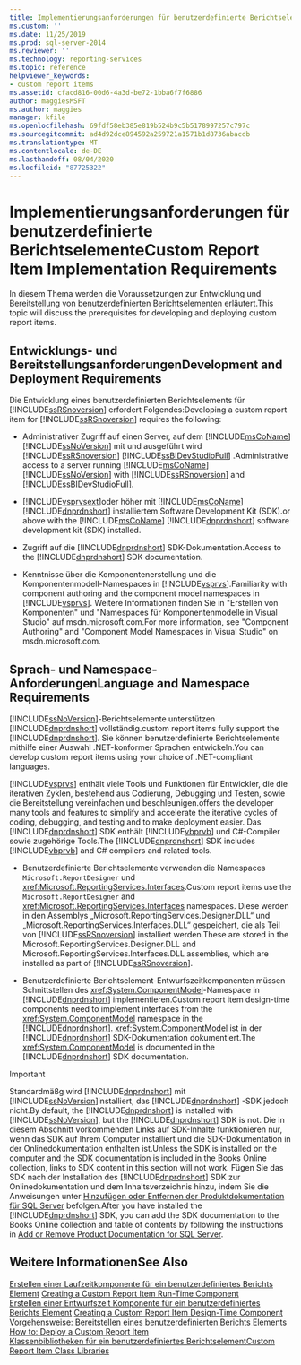 ```yaml
---
title: Implementierungsanforderungen für benutzerdefinierte Berichtselemente | Microsoft-Dokumentation
ms.custom: ''
ms.date: 11/25/2019
ms.prod: sql-server-2014
ms.reviewer: ''
ms.technology: reporting-services
ms.topic: reference
helpviewer_keywords:
- custom report items
ms.assetid: cfacd816-00d6-4a3d-be72-1bba6f7f6886
author: maggiesMSFT
ms.author: maggies
manager: kfile
ms.openlocfilehash: 69fdf58eb385e819b524b9c5b5178997257c797c
ms.sourcegitcommit: ad4d92dce894592a259721a1571b1d8736abacdb
ms.translationtype: MT
ms.contentlocale: de-DE
ms.lasthandoff: 08/04/2020
ms.locfileid: "87725322"
---
```

# <a name="custom-report-item-implementation-requirements"></a><span data-ttu-id="ff49e-102">Implementierungsanforderungen für benutzerdefinierte Berichtselemente</span><span class="sxs-lookup"><span data-stu-id="ff49e-102">Custom Report Item Implementation Requirements</span></span>
  <span data-ttu-id="ff49e-103">In diesem Thema werden die Voraussetzungen zur Entwicklung und Bereitstellung von benutzerdefinierten Berichtselementen erläutert.</span><span class="sxs-lookup"><span data-stu-id="ff49e-103">This topic will discuss the prerequisites for developing and deploying custom report items.</span></span>  
  
## <a name="development-and-deployment-requirements"></a><span data-ttu-id="ff49e-104">Entwicklungs- und Bereitstellungsanforderungen</span><span class="sxs-lookup"><span data-stu-id="ff49e-104">Development and Deployment Requirements</span></span>  
 <span data-ttu-id="ff49e-105">Die Entwicklung eines benutzerdefinierten Berichtselements für [!INCLUDE[ssRSnoversion](../../includes/ssrsnoversion-md.md)] erfordert Folgendes:</span><span class="sxs-lookup"><span data-stu-id="ff49e-105">Developing a custom report item for [!INCLUDE[ssRSnoversion](../../includes/ssrsnoversion-md.md)] requires the following:</span></span>  
  
-   <span data-ttu-id="ff49e-106">Administrativer Zugriff auf einen Server, auf dem [!INCLUDE[msCoName](../../includes/msconame-md.md)] [!INCLUDE[ssNoVersion](../../includes/ssnoversion-md.md)] mit und ausgeführt wird [!INCLUDE[ssRSnoversion](../../includes/ssrsnoversion-md.md)] [!INCLUDE[ssBIDevStudioFull](../../includes/ssbidevstudiofull-md.md)] .</span><span class="sxs-lookup"><span data-stu-id="ff49e-106">Administrative access to a server running [!INCLUDE[msCoName](../../includes/msconame-md.md)] [!INCLUDE[ssNoVersion](../../includes/ssnoversion-md.md)] with [!INCLUDE[ssRSnoversion](../../includes/ssrsnoversion-md.md)] and [!INCLUDE[ssBIDevStudioFull](../../includes/ssbidevstudiofull-md.md)].</span></span>  
  
-   [!INCLUDE[vsprvsext](../../includes/vsprvsext-md.md)]<span data-ttu-id="ff49e-107">oder höher mit [!INCLUDE[msCoName](../../includes/msconame-md.md)] [!INCLUDE[dnprdnshort](../../includes/dnprdnshort-md.md)] installiertem Software Development Kit (SDK).</span><span class="sxs-lookup"><span data-stu-id="ff49e-107">or above with the [!INCLUDE[msCoName](../../includes/msconame-md.md)] [!INCLUDE[dnprdnshort](../../includes/dnprdnshort-md.md)] software development kit (SDK) installed.</span></span>  
  
-   <span data-ttu-id="ff49e-108">Zugriff auf die [!INCLUDE[dnprdnshort](../../includes/dnprdnshort-md.md)] SDK-Dokumentation.</span><span class="sxs-lookup"><span data-stu-id="ff49e-108">Access to the [!INCLUDE[dnprdnshort](../../includes/dnprdnshort-md.md)] SDK documentation.</span></span>  
  
-   <span data-ttu-id="ff49e-109">Kenntnisse über die Komponentenerstellung und die Komponentenmodell-Namespaces in [!INCLUDE[vsprvs](../../includes/vsprvs-md.md)].</span><span class="sxs-lookup"><span data-stu-id="ff49e-109">Familiarity with component authoring and the component model namespaces in [!INCLUDE[vsprvs](../../includes/vsprvs-md.md)].</span></span> <span data-ttu-id="ff49e-110">Weitere Informationen finden Sie in "Erstellen von Komponenten" und "Namespaces für Komponentenmodelle in Visual Studio" auf msdn.microsoft.com.</span><span class="sxs-lookup"><span data-stu-id="ff49e-110">For more information, see "Component Authoring" and "Component Model Namespaces in Visual Studio" on msdn.microsoft.com.</span></span>  
  
## <a name="language-and-namespace-requirements"></a><span data-ttu-id="ff49e-111">Sprach- und Namespace-Anforderungen</span><span class="sxs-lookup"><span data-stu-id="ff49e-111">Language and Namespace Requirements</span></span>  
 [!INCLUDE[ssNoVersion](../../includes/ssnoversion-md.md)]<span data-ttu-id="ff49e-112">-Berichtselemente unterstützen [!INCLUDE[dnprdnshort](../../includes/dnprdnshort-md.md)] vollständig.</span><span class="sxs-lookup"><span data-stu-id="ff49e-112">custom report items fully support the [!INCLUDE[dnprdnshort](../../includes/dnprdnshort-md.md)].</span></span> <span data-ttu-id="ff49e-113">Sie können benutzerdefinierte Berichtselemente mithilfe einer Auswahl .NET-konformer Sprachen entwickeln.</span><span class="sxs-lookup"><span data-stu-id="ff49e-113">You can develop custom report items using your choice of .NET-compliant languages.</span></span>  
  
 [!INCLUDE[vsprvs](../../includes/vsprvs-md.md)] <span data-ttu-id="ff49e-114">enthält viele Tools und Funktionen für Entwickler, die die iterativen Zyklen, bestehend aus Codierung, Debugging und Testen, sowie die Bereitstellung vereinfachen und beschleunigen.</span><span class="sxs-lookup"><span data-stu-id="ff49e-114">offers the developer many tools and features to simplify and accelerate the iterative cycles of coding, debugging, and testing and to make deployment easier.</span></span> <span data-ttu-id="ff49e-115">Das [!INCLUDE[dnprdnshort](../../includes/dnprdnshort-md.md)] SDK enthält [!INCLUDE[vbprvb](../../includes/vbprvb-md.md)] und C#-Compiler sowie zugehörige Tools.</span><span class="sxs-lookup"><span data-stu-id="ff49e-115">The [!INCLUDE[dnprdnshort](../../includes/dnprdnshort-md.md)] SDK includes [!INCLUDE[vbprvb](../../includes/vbprvb-md.md)] and C# compilers and related tools.</span></span>  
  
-   <span data-ttu-id="ff49e-116">Benutzerdefinierte Berichtselemente verwenden die Namespaces `Microsoft.ReportDesigner` und <xref:Microsoft.ReportingServices.Interfaces>.</span><span class="sxs-lookup"><span data-stu-id="ff49e-116">Custom report items use the `Microsoft.ReportDesigner` and <xref:Microsoft.ReportingServices.Interfaces> namespaces.</span></span> <span data-ttu-id="ff49e-117">Diese werden in den Assemblys „Microsoft.ReportingServices.Designer.DLL“ und „Microsoft.ReportingServices.Interfaces.DLL“ gespeichert, die als Teil von [!INCLUDE[ssRSnoversion](../../includes/ssrsnoversion-md.md)] installiert werden.</span><span class="sxs-lookup"><span data-stu-id="ff49e-117">These are stored in the Microsoft.ReportingServices.Designer.DLL and Microsoft.ReportingServices.Interfaces.DLL assemblies, which are installed as part of [!INCLUDE[ssRSnoversion](../../includes/ssrsnoversion-md.md)].</span></span>  
  
-   <span data-ttu-id="ff49e-118">Benutzerdefinierte Berichtselement-Entwurfszeitkomponenten müssen Schnittstellen des <xref:System.ComponentModel>-Namespace in [!INCLUDE[dnprdnshort](../../includes/dnprdnshort-md.md)] implementieren.</span><span class="sxs-lookup"><span data-stu-id="ff49e-118">Custom report item design-time components need to implement interfaces from the <xref:System.ComponentModel> namespace in the [!INCLUDE[dnprdnshort](../../includes/dnprdnshort-md.md)].</span></span> <span data-ttu-id="ff49e-119"><xref:System.ComponentModel> ist in der [!INCLUDE[dnprdnshort](../../includes/dnprdnshort-md.md)] SDK-Dokumentation dokumentiert.</span><span class="sxs-lookup"><span data-stu-id="ff49e-119">The <xref:System.ComponentModel> is documented in the [!INCLUDE[dnprdnshort](../../includes/dnprdnshort-md.md)] SDK documentation.</span></span>  
  
> [!IMPORTANT]  
>  <span data-ttu-id="ff49e-120">Standardmäßg wird [!INCLUDE[dnprdnshort](../../includes/dnprdnshort-md.md)] mit [!INCLUDE[ssNoVersion](../../includes/ssnoversion-md.md)]installiert, das [!INCLUDE[dnprdnshort](../../includes/dnprdnshort-md.md)] -SDK jedoch nicht.</span><span class="sxs-lookup"><span data-stu-id="ff49e-120">By default, the [!INCLUDE[dnprdnshort](../../includes/dnprdnshort-md.md)] is installed with [!INCLUDE[ssNoVersion](../../includes/ssnoversion-md.md)], but the [!INCLUDE[dnprdnshort](../../includes/dnprdnshort-md.md)] SDK is not.</span></span> <span data-ttu-id="ff49e-121">Die in diesem Abschnitt vorkommenden Links auf SDK-Inhalte funktionieren nur, wenn das SDK auf Ihrem Computer installiert und die SDK-Dokumentation in der Onlinedokumentation enthalten ist.</span><span class="sxs-lookup"><span data-stu-id="ff49e-121">Unless the SDK is installed on the computer and the SDK documentation is included in the Books Online collection, links to SDK content in this section will not work.</span></span> <span data-ttu-id="ff49e-122">Fügen Sie das SDK nach der Installation des [!INCLUDE[dnprdnshort](../../includes/dnprdnshort-md.md)] SDK zur Onlinedokumentation und dem Inhaltsverzeichnis hinzu, indem Sie die Anweisungen unter [Hinzufügen oder Entfernen der Produktdokumentation für SQL Server](../../index.yml) befolgen.</span><span class="sxs-lookup"><span data-stu-id="ff49e-122">After you have installed the [!INCLUDE[dnprdnshort](../../includes/dnprdnshort-md.md)] SDK, you can add the SDK documentation to the Books Online collection and table of contents by following the instructions in [Add or Remove Product Documentation for SQL Server](../../index.yml).</span></span>  
  
## <a name="see-also"></a><span data-ttu-id="ff49e-123">Weitere Informationen</span><span class="sxs-lookup"><span data-stu-id="ff49e-123">See Also</span></span>  
 <span data-ttu-id="ff49e-124">[Erstellen einer Laufzeitkomponente für ein benutzerdefiniertes Berichts Element](creating-a-custom-report-item-run-time-component.md) </span><span class="sxs-lookup"><span data-stu-id="ff49e-124">[Creating a Custom Report Item Run-Time Component](creating-a-custom-report-item-run-time-component.md) </span></span>  
 <span data-ttu-id="ff49e-125">[Erstellen einer Entwurfszeit Komponente für ein benutzerdefiniertes Berichts Element](creating-a-custom-report-item-design-time-component.md) </span><span class="sxs-lookup"><span data-stu-id="ff49e-125">[Creating a Custom Report Item Design-Time Component](creating-a-custom-report-item-design-time-component.md) </span></span>  
 <span data-ttu-id="ff49e-126">[Vorgehensweise: Bereitstellen eines benutzerdefinierten Berichts Elements](how-to-deploy-a-custom-report-item.md) </span><span class="sxs-lookup"><span data-stu-id="ff49e-126">[How to: Deploy a Custom Report Item](how-to-deploy-a-custom-report-item.md) </span></span>  
 [<span data-ttu-id="ff49e-127">Klassenbibliotheken für ein benutzerdefiniertes Berichtselement</span><span class="sxs-lookup"><span data-stu-id="ff49e-127">Custom Report Item Class Libraries</span></span>](custom-report-item-class-libraries.md)  
  
  
